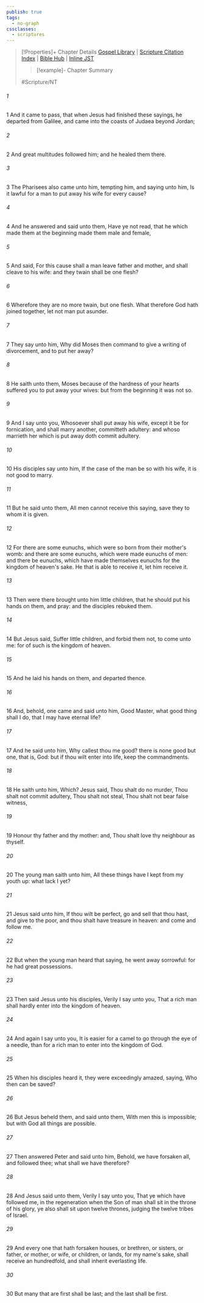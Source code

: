 ```yaml
---
publish: true
tags:
  - no-graph
cssclasses:
  - scriptures
---
```

>[!Properties]+ Chapter Details
>[Gospel Library](https://churchofjesuschrist.org/study/scriptures/nt/matt/19?lang=eng)    |    [Scripture Citation Index](https://scriptures.byu.edu/#08c13::c08c13)    |    [Bible Hub](https://biblehub.com/matthew/19.htm)    |    [Inline JST](https://scripturetoolbox.com/html/ic/Matthew/19.html)
>>[!example]- Chapter Summary
>> 
> 
>
>#Scripture/NT
###### 1
1 And it came to pass, that when Jesus had finished these sayings, he departed from Galilee, and came into the coasts of Judaea beyond Jordan;
###### 2
2 And great multitudes followed him; and he healed them there.
###### 3
3 The Pharisees also came unto him, tempting him, and saying unto him, Is it lawful for a man to put away his wife for every cause?
###### 4
4 And he answered and said unto them, Have ye not read, that he which made them at the beginning made them male and female,
###### 5
5 And said, For this cause shall a man leave father and mother, and shall cleave to his wife: and they twain shall be one flesh?
###### 6
6 Wherefore they are no more twain, but one flesh. What therefore God hath joined together, let not man put asunder.
###### 7
7 They say unto him, Why did Moses then command to give a writing of divorcement, and to put her away?
###### 8
8 He saith unto them, Moses because of the hardness of your hearts suffered you to put away your wives: but from the beginning it was not so.
###### 9
9 And I say unto you, Whosoever shall put away his wife, except it be for fornication, and shall marry another, committeth adultery: and whoso marrieth her which is put away doth commit adultery.
###### 10
10 His disciples say unto him, If the case of the man be so with his wife, it is not good to marry.
###### 11
11 But he said unto them, All men cannot receive this saying, save they to whom it is given.
###### 12
12 For there are some eunuchs, which were so born from their mother's womb: and there are some eunuchs, which were made eunuchs of men: and there be eunuchs, which have made themselves eunuchs for the kingdom of heaven's sake. He that is able to receive it, let him receive it.
###### 13
13 Then were there brought unto him little children, that he should put his hands on them, and pray: and the disciples rebuked them.
###### 14
14 But Jesus said, Suffer little children, and forbid them not, to come unto me: for of such is the kingdom of heaven.
###### 15
15 And he laid his hands on them, and departed thence.
###### 16
16 And, behold, one came and said unto him, Good Master, what good thing shall I do, that I may have eternal life?
###### 17
17 And he said unto him, Why callest thou me good? there is none good but one, that is, God: but if thou wilt enter into life, keep the commandments.
###### 18
18 He saith unto him, Which? Jesus said, Thou shalt do no murder, Thou shalt not commit adultery, Thou shalt not steal, Thou shalt not bear false witness,
###### 19
19 Honour thy father and thy mother: and, Thou shalt love thy neighbour as thyself.
###### 20
20 The young man saith unto him, All these things have I kept from my youth up: what lack I yet?
###### 21
21 Jesus said unto him, If thou wilt be perfect, go and sell that thou hast, and give to the poor, and thou shalt have treasure in heaven: and come and follow me.
###### 22
22 But when the young man heard that saying, he went away sorrowful: for he had great possessions.
###### 23
23 Then said Jesus unto his disciples, Verily I say unto you, That a rich man shall hardly enter into the kingdom of heaven.
###### 24
24 And again I say unto you, It is easier for a camel to go through the eye of a needle, than for a rich man to enter into the kingdom of God.
###### 25
25 When his disciples heard it, they were exceedingly amazed, saying, Who then can be saved?
###### 26
26 But Jesus beheld them, and said unto them, With men this is impossible; but with God all things are possible.
###### 27
27 Then answered Peter and said unto him, Behold, we have forsaken all, and followed thee; what shall we have therefore?
###### 28
28 And Jesus said unto them, Verily I say unto you, That ye which have followed me, in the regeneration when the Son of man shall sit in the throne of his glory, ye also shall sit upon twelve thrones, judging the twelve tribes of Israel.
###### 29
29 And every one that hath forsaken houses, or brethren, or sisters, or father, or mother, or wife, or children, or lands, for my name's sake, shall receive an hundredfold, and shall inherit everlasting life.
###### 30
30 But many that are first shall be last; and the last shall be first.
